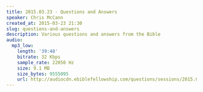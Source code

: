 ```yaml
---
title: 2015.03.23 - Questions and Answers
speaker: Chris McCann
created_at: 2015-03-23 21:30
slug: questions-and-answers
description: Various questions and answers from the Bible
audio:
  mp3_low:
    length: '39:48'
    bitrate: 32 Kbps
    sample_rate: 22050 Hz
    size: 9.1 MB
    size_bytes: 9555095
    url: http://audiocdn.ebiblefellowship.com/questions/sessions/2015.03.23_McCann_-_Questions_and_Answers.mp3
---
```

